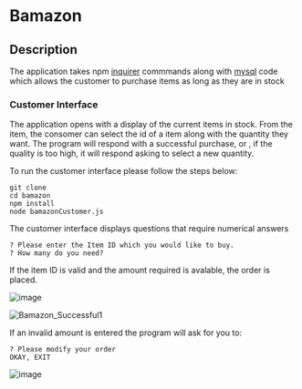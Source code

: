 # Bamazon

## Description
The application takes npm [inquirer](https://www.npmjs.com/package/inquirer) commmands along with [mysql](https://www.npmjs.com/package/mysql) code which allows the customer to purchase items as long as they are in stock

### Customer Interface
The application opens with a display of the current items in stock.  From the item, the consomer can select the id of a item along with the quantity they want. The program will respond with a successful purchase, or , if the quality is too high, it will respond asking to select a new quantity.

To run the customer interface please follow the steps below:

	git clone 
	cd bamazon
	npm install
	node bamazonCustomer.js
	
The customer interface displays questions that require numerical answers 

	? Please enter the Item ID which you would like to buy. 
	? How many do you need? 

If the item ID is valid and the amount required is avalable, the order is placed.

![image](https://user-images.githubusercontent.com/46940564/56931298-85e87000-6aad-11e9-8691-65437f55b909.png)

![Bamazon_Successful1](https://user-images.githubusercontent.com/46940564/56928584-4ae23e80-6aa5-11e9-99a1-8bcabb546d20.gif)



If an invalid amount is entered the program will ask for you to:

	? Please modify your order
	OKAY, EXIT
	
![image](https://user-images.githubusercontent.com/46940564/56931302-884aca00-6aad-11e9-8138-2732fcbbf0e9.png)
	


